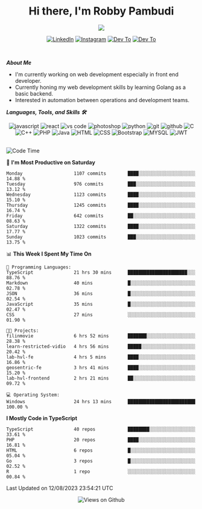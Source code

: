 <div align="center">
   <h1>Hi there, I'm Robby Pambudi </h1>

<img src="https://pronoun.cyou/x/y?subject=He&object=Him&height=20"> 
</div>

<p align='center'>
   <a href="https://www.linkedin.com/in/robbypambudi" target="_blank"><img src="https://img.shields.io/badge/LinkedIn-0077B5?style=for-the-badge&logo=linkedin&logoColor=white" alt="LinkedIn"></a>
   <a href="https://www.instagram.com/robbypambudi" target="_blank"><img src="https://img.shields.io/badge/Instagram-E4405F?style=for-the-badge&logo=instagram&logoColor=white" alt="Instagram"></a>
   <a href="https://dev.to/robbypambudi" target="_blank"><img src="https://img.shields.io/badge/dev.to-0A0A0A?style=for-the-badge&logo=dev.to&logoColor=white" alt="Dev To"></a>
   <a href="https://www.facebook.com/robbyulungpambudi" target="_blank"><img src="https://img.shields.io/badge/Facebook-1877F2?style=for-the-badge&logo=facebook&logoColor=white" alt="Dev To"></a>

</p> <p>
<br>
   
***About Me***
   
- I'm currently working on web development especially in front end developer.
- Currently honing my web development skills by learning Golang as a basic backend.
- Interested in automation between operations and development teams.
 
   
***Languages, Tools, and Skills 🛠***

   <div align="center">
   <img src="https://img.shields.io/badge/JavaScript-F7DF1E?style=for-the-badge&logo=javascript&logoColor=black" alt="javascript" />
      <img src="https://img.shields.io/badge/React-61DAFB?style=for-the-badge&logo=react&logoColor=black" alt="react" />
      <img src="https://img.shields.io/badge/vs%20code-007ACC?style=for-the-badge&logo=visual%20studio%20code&logoColor=white" alt="vs code" />
      <img src="https://img.shields.io/badge/adobe%20photoshop-31A8FF?style=for-the-badge&logo=adobe%20photoshop&logoColor=white" alt="photoshop" />
      <img src="https://img.shields.io/badge/python-3776AB?style=for-the-badge&logo=python&logoColor=white" alt="python" />
      <img src="https://img.shields.io/badge/Git-F05032?style=for-the-badge&logo=git&logoColor=white" alt="git" />
      <img src="https://img.shields.io/badge/GitHub-100000?style=for-the-badge&logo=github&logoColor=white" alt="github" />
      <img src="https://img.shields.io/badge/c-%2300599C.svg?style=for-the-badge&logo=c&logoColor=white" alt="C" />
      <img src="https://img.shields.io/badge/c++-%2300599C.svg?style=for-the-badge&logo=c%2B%2B&logoColor=white" alt="C++" />   
      <img src="https://img.shields.io/badge/PHP-777BB4?style=for-the-badge&logo=php&logoColor=white" alt="PHP" />
      <img src="https://img.shields.io/badge/Java-ED8B00?style=for-the-badge&logo=java&logoColor=white" alt="Java"/>
      <img src="https://img.shields.io/badge/HTML5-E34F26?style=for-the-badge&logo=html5&logoColor=white" alt="HTML" />
      <img src="https://img.shields.io/badge/CSS-239120?&style=for-the-badge&logo=css3&logoColor=white" alt ="CSS" />
      <img src="https://img.shields.io/badge/Bootstrap-563D7C?style=for-the-badge&logo=bootstrap&logoColor=white" alt="Bootstrap" />
      <img src="https://img.shields.io/badge/MySQL-00000F?style=for-the-badge&logo=mysql&logoColor=white" alt="MYSQL" />
      <img src="https://img.shields.io/badge/json%20web%20tokens-323330?style=for-the-badge&logo=json-web-tokens&logoColor=pink" alt="JWT" />
      
   </div><br>
   
<!--START_SECTION:waka-->
![Code Time](http://img.shields.io/badge/Code%20Time-974%20hrs%2050%20mins-blue)

📅 **I'm Most Productive on Saturday** 

```text
Monday                   1107 commits        ████░░░░░░░░░░░░░░░░░░░░░   14.88 % 
Tuesday                  976 commits         ███░░░░░░░░░░░░░░░░░░░░░░   13.12 % 
Wednesday                1123 commits        ████░░░░░░░░░░░░░░░░░░░░░   15.10 % 
Thursday                 1245 commits        ████░░░░░░░░░░░░░░░░░░░░░   16.74 % 
Friday                   642 commits         ██░░░░░░░░░░░░░░░░░░░░░░░   08.63 % 
Saturday                 1322 commits        ████░░░░░░░░░░░░░░░░░░░░░   17.77 % 
Sunday                   1023 commits        ███░░░░░░░░░░░░░░░░░░░░░░   13.75 % 
```


📊 **This Week I Spent My Time On** 

```text
💬 Programming Languages: 
TypeScript               21 hrs 30 mins      ██████████████████████░░░   88.76 % 
Markdown                 40 mins             █░░░░░░░░░░░░░░░░░░░░░░░░   02.78 % 
JSON                     36 mins             █░░░░░░░░░░░░░░░░░░░░░░░░   02.54 % 
JavaScript               35 mins             █░░░░░░░░░░░░░░░░░░░░░░░░   02.47 % 
CSS                      27 mins             ░░░░░░░░░░░░░░░░░░░░░░░░░   01.90 % 

🐱‍💻 Projects: 
filinmovie               6 hrs 52 mins       ███████░░░░░░░░░░░░░░░░░░   28.38 % 
learn-restricted-vidio   4 hrs 56 mins       █████░░░░░░░░░░░░░░░░░░░░   20.42 % 
lab-hvl-fe               4 hrs 5 mins        ████░░░░░░░░░░░░░░░░░░░░░   16.86 % 
geosentric-fe            3 hrs 41 mins       ████░░░░░░░░░░░░░░░░░░░░░   15.20 % 
lab-hvl-frontend         2 hrs 21 mins       ██░░░░░░░░░░░░░░░░░░░░░░░   09.72 % 

💻 Operating System: 
Windows                  24 hrs 13 mins      █████████████████████████   100.00 % 
```

**I Mostly Code in TypeScript** 

```text
TypeScript               40 repos            ████████░░░░░░░░░░░░░░░░░   33.61 % 
PHP                      20 repos            ████░░░░░░░░░░░░░░░░░░░░░   16.81 % 
HTML                     6 repos             █░░░░░░░░░░░░░░░░░░░░░░░░   05.04 % 
Go                       3 repos             █░░░░░░░░░░░░░░░░░░░░░░░░   02.52 % 
R                        1 repo              ░░░░░░░░░░░░░░░░░░░░░░░░░   00.84 % 
```




 Last Updated on 12/08/2023 23:54:21 UTC
<!--END_SECTION:waka-->

<div align="center">
<img src="https://komarev.com/ghpvc/?username=robbypambudi&color=green" alt="Views on Github" />
</div>

